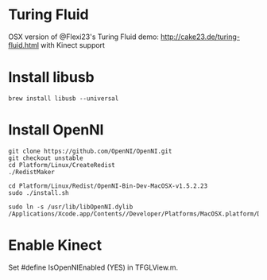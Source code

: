 Turing Fluid
============

OSX version of @Flexi23's Turing Fluid demo: http://cake23.de/turing-fluid.html with Kinect support

Install libusb
==============

    brew install libusb --universal

Install OpenNI
==============

    git clone https://github.com/OpenNI/OpenNI.git
    git checkout unstable
    cd Platform/Linux/CreateRedist
    ./RedistMaker

    cd Platform/Linux/Redist/OpenNI-Bin-Dev-MacOSX-v1.5.2.23
    sudo ./install.sh

    sudo ln -s /usr/lib/libOpenNI.dylib /Applications/Xcode.app/Contents//Developer/Platforms/MacOSX.platform/Developer/SDKs/MacOSX10.7.sdk/usr/lib/

Enable Kinect
==============

Set #define IsOpenNIEnabled (YES) in TFGLView.m.
